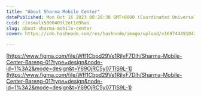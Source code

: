```yaml
---
title: "About Sharma Mobile Center"
datePublished: Mon Oct 16 2023 08:28:38 GMT+0000 (Coordinated Universal Time)
cuid: clnsmvlx5000409l2et1d9hao
slug: about-sharma-mobile-center
cover: https://cdn.hashnode.com/res/hashnode/image/upload/v1697444910432/c96bca5c-8597-406c-9250-e7b3604eb77a.jpeg

---
```


[https://www.figma.com/file/Wff1Cbpd29Ve1RjIyF7Dlh/Sharma-Mobile-Center-Bareng-01?type=design&node-id=1%3A2&mode=design&t=Y69OjRC5y07TlS9L-1](https://www.figma.com/file/Wff1Cbpd29Ve1RjIyF7Dlh/Sharma-Mobile-Center-Bareng-01?type=design&node-id=1%3A2&mode=design&t=Y69OjRC5y07TlS9L-1)